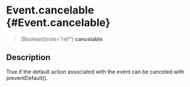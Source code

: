 Event.cancelable {#Event.cancelable}
================

> [Boolean]{role="ref"} **cancelable**

Description
-----------

True if the default action associated with the event can be canceled
with preventDefault().
